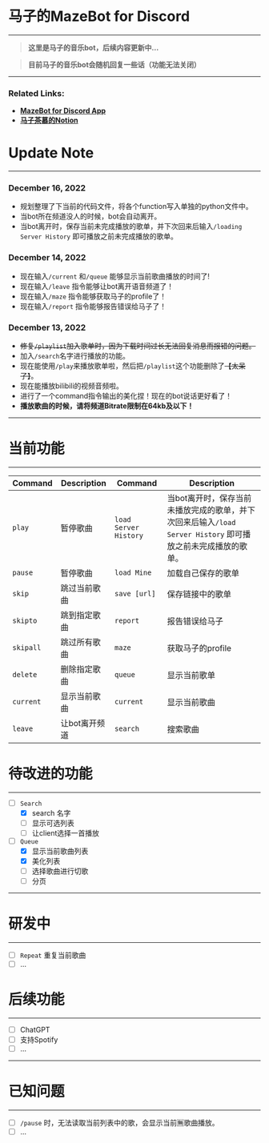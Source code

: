 # 马子的MazeBot for Discord
---

> **这里是马子的音乐bot，后续内容更新中…**
> 

> **目前马子的音乐bot会随机回复一些话（功能无法关闭）**
> 

---
### Related Links:
- **[MazeBot for Discord App](https://discord.com/api/oauth2/authorize?client_id=1051385856134488124&permissions=1643315723888&scope=applications.commands%20bot)**
- **[马子茶慕的Notion](https://www.notion.so/Notion-14b0d5588f804acbb39ce58bc37e978e)** 

# Update Note

---


### December 16, 2022

- 规划整理了下当前的代码文件，将各个function写入单独的python文件中。
- 当bot所在频道没人的时候，bot会自动离开。
- 当bot离开时，保存当前未完成播放的歌单，并下次回来后输入`/loading Server History` 即可播放之前未完成播放的歌单。

### December 14, 2022

- 现在输入`/current` 和`/queue` 能够显示当前歌曲播放的时间了!
- 现在输入`/leave` 指令能够让bot离开语音频道了！
- 现在输入`/maze` 指令能够获取马子的profile了！
- 现在输入`/report` 指令能够报告错误给马子了！

### December 13, 2022

- ~~修复`/playlist`加入歌单时，因为下载时间过长无法回复消息而报错的问题。~~
- 加入`/search`名字进行播放的功能。
- 现在能使用`/play`来播放歌单啦，然后把`/playlist`这个功能删除了~~【太呆了】~~。
- 现在能播放bilibili的视频音频啦。
- 进行了一个command指令输出的美化捏！现在的bot说话更好看了！
- **播放歌曲的时候，请将频道Bitrate限制在64kb及以下！**

---

# 当前功能

---
| Command   | Description  |  Command   | Description  |
| -------   | -----------  | -------   | -----------  |
| `play`    | 暂停歌曲      |  `load Server History` | 当bot离开时，保存当前未播放完成的歌单，并下次回来后输入`/load Server History` 即可播放之前未完成播放的歌单。 |
| `pause`   | 暂停歌曲      |   `load Mine` | 加载自己保存的歌单 |
| `skip`    | 跳过当前歌曲  |   `save [url]` | 保存链接中的歌单 |
| `skipto`  | 跳到指定歌曲  |   `report` | 报告错误给马子 |
| `skipall` | 跳过所有歌曲  |   `maze` | 获取马子的profile |
| `delete`  | 删除指定歌曲  |   `queue` | 显示当前歌单 |
| `current` | 显示当前歌曲  |   `current` | 显示当前歌曲 |
| `leave`   | 让bot离开频道 |   `search` | 搜索歌曲 |


# 待改进的功能

---

- [ ]  `Search`
    - [x]  search 名字
    - [ ]  显示可选列表
    - [ ]  让client选择一首播放
- [ ]  `Queue`
    - [x]  显示当前歌曲列表
    - [x]  美化列表
    - [ ]  选择歌曲进行切歌
    - [ ]  分页

---

# 研发中

---

- [ ]  `Repeat` 重复当前歌曲
- [ ]  …

# 后续功能

---

- [ ]  ChatGPT
- [ ]  支持Spotify
- [ ]  …

---

# 已知问题

---

- [ ]  `/pause` 时，无法读取当前列表中的歌，会显示当前🈚️歌曲播放。
- [ ]  …
